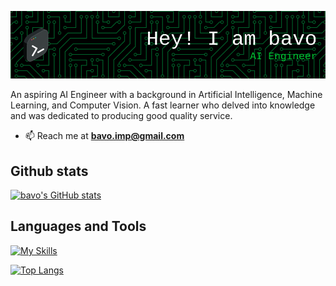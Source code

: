 ![Header](./bavo-header.png)

An aspiring AI Engineer with a background in Artificial Intelligence, Machine Learning, and Computer Vision. A fast learner who delved into knowledge and was dedicated to producing good quality service.

- 📫 Reach me at **bavo.imp@gmail.com**

## Github stats

[![bavo's GitHub stats](https://github-readme-stats.vercel.app/api?username=bavo96&theme=gruvbox&show_icons=true&include_all_commits=true)](https://github.com/anuraghazra/github-readme-stats)

## Languages and Tools

[![My Skills](https://skillicons.dev/icons?i=python,c,cpp,aws,azure,flask,git,grafana,ai,kubernetes,linux,lua,mongodb,mysql,neovim,pytorch,tensorflow,vim)](https://skillicons.dev)


[![Top Langs](https://github-readme-stats.vercel.app/api/top-langs/?username=bavo96)](https://github.com/anuraghazra/github-readme-stats)
